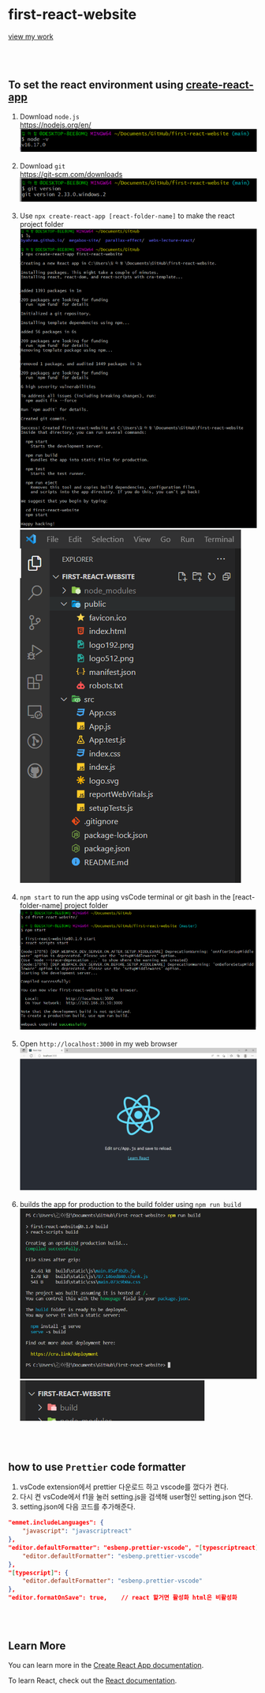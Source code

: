 # first-react-website

[view my work](https://idaho-react-website.netlify.app)

<br/><br/>

## To set the react environment using [create-react-app](https://create-react-app.dev/)

1. Download `node.js` <br/>
   https://nodejs.org/en/ <br/>
   ![이미지](/src/assets/img/readme_0.png) <br/><br/>
2. Download `git` <br/>
   https://git-scm.com/downloads <br/>
   ![이미지](/src/assets/img/readme_00.png) <br/><br/>
3. Use `npx create-react-app [react-folder-name]` to make the react project folder <br/>
   ![이미지](/src/assets/img/readme_1.png) <br/>
   ![이미지](/src/assets/img/readme_4.png) <br/><br/>
4. `npm start` to run the app using vsCode terminal or git bash in the [react-folder-name] project folder <br/>
   ![이미지](/src/assets/img/readme_2.png) <br/><br/>
5. Open `http://localhost:3000` in my web browser <br/>
   ![이미지](/src/assets/img/readme_3.png) <br/><br/>
6. builds the app for production to the build folder using `npm run build` <br/>
   ![이미지](/src/assets/img/readme_5.png) <br/>
   ![이미지](/src/assets/img/readme_6.png)

<br/><br/>

## how to use `Prettier` code formatter

1. vsCode extension에서 prettier 다운로드 하고 vscode를 껐다가 켠다.
2. 다시 켠 vsCode에서 f1을 눌러 setting.js을 검색해 user형인 setting.json 연다.
3. setting.json에 다음 코드를 추가해준다.

```json
"emmet.includeLanguages": {
    "javascript": "javascriptreact"
},
"editor.defaultFormatter": "esbenp.prettier-vscode", "[typescriptreact]": {
    "editor.defaultFormatter": "esbenp.prettier-vscode"
},
"[typescript]": {
    "editor.defaultFormatter": "esbenp.prettier-vscode"
},
"editor.formatOnSave": true,    // react 할거면 활성화 html은 비활성화
```

<br/><br/>

## Learn More

You can learn more in the [Create React App documentation](https://facebook.github.io/create-react-app/docs/getting-started).

To learn React, check out the [React documentation](https://reactjs.org/). <br/><br/>
